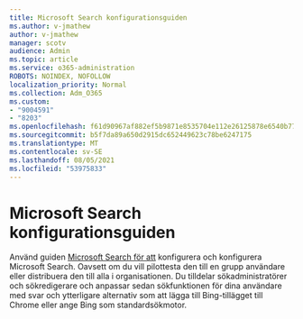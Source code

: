 ```yaml
---
title: Microsoft Search konfigurationsguiden
ms.author: v-jmathew
author: v-jmathew
manager: scotv
audience: Admin
ms.topic: article
ms.service: o365-administration
ROBOTS: NOINDEX, NOFOLLOW
localization_priority: Normal
ms.collection: Adm_O365
ms.custom:
- "9004591"
- "8203"
ms.openlocfilehash: f61d90967af882ef5b9871e8535704e112e26125878e6540b772f2ae54e83d37
ms.sourcegitcommit: b5f7da89a650d2915dc652449623c78be6247175
ms.translationtype: MT
ms.contentlocale: sv-SE
ms.lasthandoff: 08/05/2021
ms.locfileid: "53975833"
---
```

# <a name="microsoft-search-setup-guide"></a>Microsoft Search konfigurationsguiden

Använd guiden [Microsoft Search för att](https://go.microsoft.com/fwlink/?linkid=2153798) konfigurera och konfigurera Microsoft Search. Oavsett om du vill pilottesta den till en grupp användare eller distribuera den till alla i organisationen. Du tilldelar sökadministratörer och sökredigerare och anpassar sedan sökfunktionen för dina användare med svar och ytterligare alternativ som att lägga till Bing-tillägget till Chrome eller ange Bing som standardsökmotor.
